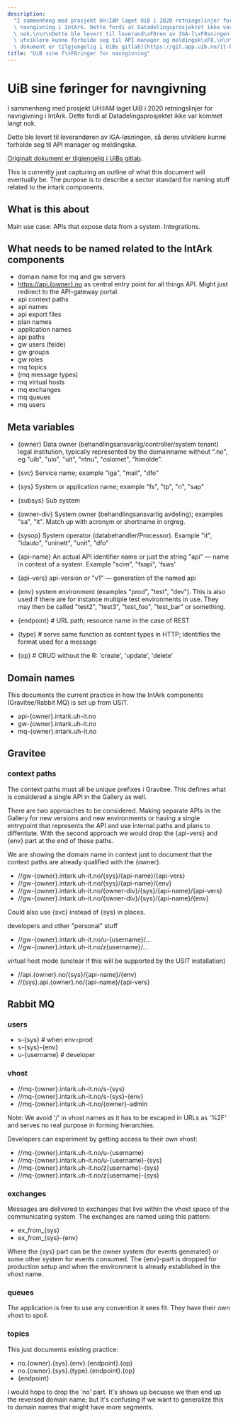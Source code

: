 ```yaml
---
description:
  "I sammenheng med prosjekt UH:IAM laget UiB i 2020 retningslinjer for\
  \ navngivning i IntArk. Dette fordi at Datadelingsprosjektet ikke var kommet langt\
  \ nok.\n\n\nDette ble levert til leverand\xF8ren av IGA-l\xF8sningen, s\xE5 deres\
  \ utviklere kunne forholde seg til API manager og meldingsk\xF8.\n\n\n[Originalt\
  \ dokument er tilgjengelig i UiBs gitlab](https://git.app.uib.no/it-bott-integrasjoner/intark/-/blob/master/doc/naming.md)."
title: "UiB sine f\xF8ringer for navngivning"
---
```


# UiB sine føringer for navngivning

I sammenheng med prosjekt UH:IAM laget UiB i 2020 retningslinjer for navngivning i IntArk. Dette fordi at Datadelingsprosjektet ikke var kommet langt nok.

Dette ble levert til leverandøren av IGA-løsningen, så deres utviklere kunne forholde seg til API manager og meldingskø.

[Originalt dokument er tilgjengelig i UiBs gitlab](https://git.app.uib.no/it-bott-integrasjoner/intark/-/blob/master/doc/naming.md).

This is currently just capturing an outline of what this document will eventually be. The purpose is to describe a sector standard for naming stuff related to the intark components.

## What is this about

Main use case: APIs that expose data from a system. Integrations.

## What needs to be named related to the IntArk components

- domain name for mq and gw servers
- [https://api.{owner}.no](https://api.%7Bowner%7D.no) as central entry point for all things API. Might just redirect to the API-gateway portal.
- api context paths
- api names
- api export files
- plan names
- application names
- api paths
- gw users (feide)
- gw groups
- gw roles
- mq topics
- (mq message types)
- mq virtual hosts
- mq exchanges
- mq queues
- mq users

## Meta variables

- {owner} Data owner (behandlingsansvarlig/controller/system tenant) legal institution, typically represented by the domainname without ".no", eg "uib", "uio", "uit", "ntnu", "oslomet", "himolde".

- {svc} Service name; example "iga", "mail", "dfo"

- {sys} System or application name; example "fs", "tp", "ri", "sap"

- {subsys} Sub system

- {owner-div} System owner (behandlingsansvarlig avdeling); examples "sa", "it". Match up with acronym or shortname in orgreg.

- {sysop} System operator (databehandler/Processor). Example "it", "idauto", "uninett", "unit", "dfo"

- {api-name} An actual API identifier name or just the string "api" — name in context of a system. Example "scim", "fsapi", 'fsws'

- {api-vers} api-version or "v1" — generation of the named api

- {env} system environment (examples "prod", "test", "dev"). This is also used if there are for instance multiple test environments in use. They may then be called "test2", "test3", "test_foo", "test_bar" or something.

- {endpoint} # URL path; resource name in the case of REST

- {type} # serve same function as content types in HTTP; identifies the format used for a message

- {op} # CRUD without the R: 'create', 'update', 'delete'

## Domain names

This documents the current practice in how the IntArk components (Gravitee/Rabbit MQ) is set up from USIT.

- api-{owner}.intark.uh-it.no
- gw-{owner}.intark.uh-it.no
- mq-{owner}.intark.uh-it.no

## Gravitee

### context paths

The context paths must all be unique prefixes i Gravitee. This defines what is considered a single API in the Gallery as well.

There are two approaches to be considered. Making separate APIs in the Gallery for new versions and new environments or having a single entrypoint that represents the API and use internal paths and plans to diffentiate. With the second approach we would drop the {api-vers} and {env} part at the end of these paths.

We are showing the domain name in context just to document that the context paths are already qualified with the {owner}.

- //gw-{owner}.intark.uh-it.no/{sys}/{api-name}/{api-vers}
- //gw-{owner}.intark.uh-it.no/{sys}/{api-name}/{env}
- //gw-{owner}.intark.uh-it.no/{owner-div}/{sys}/{api-name}/{api-vers}
- //gw-{owner}.intark.uh-it.no/{owner-div}/{sys}/{api-name}/{env}

Could also use {svc} instead of {sys} in places.

developers and other "personal" stuff

- //gw-{owner}.intark.uh-it.no/u-{username}/...
- //gw-{owner}.intark.uh-it.no/z{username}/...

virtual host mode (unclear if this will be supported by the USIT installation)

- //api.{owner}.no/{sys}/{api-name}/{env}
- //{sys}.api.{owner}.no/{api-name}/{api-vers}

## Rabbit MQ

### users

- s-{sys} # when env=prod
- s-{sys}-{env}
- u-{username} # developer

### vhost

- //mq-{owner}.intark.uh-it.no/s-{sys}
- //mq-{owner}.intark.uh-it.no/s-{sys}-{env}
- //mq-{owner}.intark.uh-it.no/{owner}-admin

Note: We avoid '/' in vhost names as it has to be escaped in URLs as '%2F' and serves no real purpose in forming hierarchies.

Developers can experiment by getting access to their own vhost:

- //mq-{owner}.intark.uh-it.no/u-{username}
- //mq-{owner}.intark.uh-it.no/u-{username}-{sys}
- //mq-{owner}.intark.uh-it.no/z{username}-{sys}
- //mq-{owner}.intark.uh-it.no/z{username}-{sys}

### exchanges

Messages are delivered to exchanges that live within the vhost space of the communicating system. The exchanges are named using this pattern:

- ex_from\_{sys}
- ex_from\_{sys}-{env}

Where the {sys} part can be the owner system (for events generated) or some other system for events consumed. The {env}-part is dropped for production setup and when the environment is already established in the vhost name.

### queues

The application is free to use any convention it sees fit. They have their own vhost to spoil.

### topics

This just documents existing practice:

- no.{owner}.{sys}.{env}.{endpoint}.{op}
- no.{owner}.{sys}.{type}.{endpoint}.{op}
- {endpoint}

I would hope to drop the 'no' part. It's shows up becuase we then end up the reversed domain name; but it's confusing if we want to generalize this to domain names that might have more segments.
